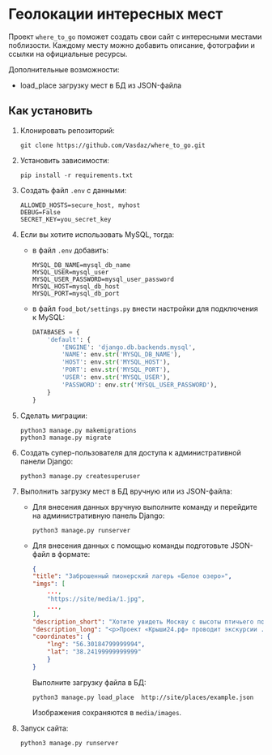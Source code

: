# Геолокации интересных мест
 
Проект `where_to_go` поможет создать свои сайт с интересными местами поблизости.
Каждому месту можно добавить описание, фотографии и ссылки на официальные ресурсы.

Дополнительные возможности:
- load_place загрузку мест в БД  из JSON-файла

## Как установить

1. Клонировать репозиторий:

    ```shell
    git clone https://github.com/Vasdaz/where_to_go.git
    ```

2. Установить зависимости:

    ```shell
    pip install -r requirements.txt
    ```

3. Создать файл `.env` с данными:

    ```dotenv
    ALLOWED_HOSTS=secure_host, myhost
    DEBUG=False
    SECRET_KEY=you_secret_key
    ```

4. Если вы хотите использовать MySQL, тогда:

   - в файл `.env` добавить: 

      ```dotenv
      MYSQL_DB_NAME=mysql_db_name
      MYSQL_USER=mysql_user
      MYSQL_USER_PASSWORD=mysql_user_password
      MYSQL_HOST=mysql_db_host
      MYSQL_PORT=mysql_db_port
      ```

   - в файл `food_bot/settings.py` внести настройки для подключения к MySQL:

       ```python
       DATABASES = {
           'default': {
               'ENGINE': 'django.db.backends.mysql',
               'NAME': env.str('MYSQL_DB_NAME'),
               'HOST': env.str('MYSQL_HOST'),
               'PORT': env.str('MYSQL_PORT'),
               'USER': env.str('MYSQL_USER'),
               'PASSWORD': env.str('MYSQL_USER_PASSWORD'),
           }
       }
       ```

5. Сделать миграции:

    ```shell
    python3 manage.py makemigrations
    python3 manage.py migrate
    ```

6. Создать супер-пользователя для доступа к административной панели Django:

    ```shell
    python3 manage.py createsuperuser
    ```

7. Выполнить загрузку мест в БД вручную или из JSON-файла:
   - Для внесения данных вручную выполните команду и перейдите на административную панель Django: 
       ```shell
       python3 manage.py runserver
       ```
   - Для внесения данных с помощью команды подготовьте JSON-файл в формате:
       ```json
       {
       "title": "Заброшенный пионерский лагерь «Белое озеро»",
       "imgs": [
           ...,
           "https://site/media/1.jpg",
           ...,
       ],
       "description_short": "Хотите увидеть Москву с высоты птичьего полёта?",
       "description_long": "<p>Проект «Крыши24.рф» проводит экскурсии ...</p>",
       "coordinates": {
           "lng": "56.30184799999994",
           "lat": "38.24199999999999"
           }
       }
       ```
       Выполните загрузку файла в БД:
       ```shell 
       python3 manage.py load_place  http://site/places/example.json
       ```
       Изображения сохраняются в `media/images`.
   
   
8. Запуск сайта:
    
    ```shell
    python3 manage.py runserver
    ```